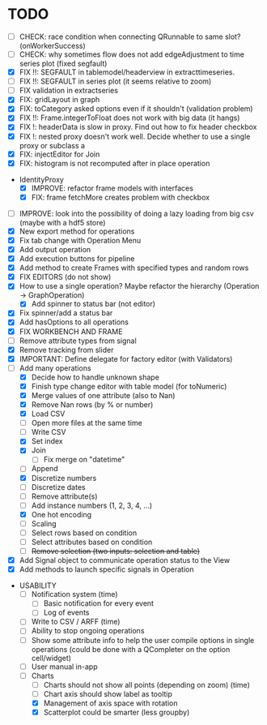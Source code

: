 # TODO
- [ ] CHECK: race condition when connecting QRunnable to same slot? (onWorkerSuccess)
- [ ] CHECK: why sometimes flow does not add edgeAdjustment to time series plot (fixed segfault)
- [x] FIX !!: SEGFAULT in tablemodel/headerview in extracttimeseries.
- [ ] FIX !!: SEGFAULT in series plot (it seems relative to zoom)
- [ ] FIX validation in extractseries
- [x] FIX: gridLayout in graph
- [x] FIX: toCategory asked options even if it shouldn't (validation problem)
- [x] FIX !!: Frame.integerToFloat does not work with big data (it hangs)
- [x] FIX !: headerData is slow in proxy. Find out how to fix header checkbox
- [x] FIX !: nested proxy doesn't work well. Decide whether to use a single proxy or subclass a
- [x] FIX: injectEditor for Join
- [x] FIX: histogram is not recomputed after in place operation
- IdentityProxy
    - [x] IMPROVE: refactor frame models with interfaces
    - [x] FIX: frame fetchMore creates problem with checkbox
- [ ] IMPROVE: look into the possibility of doing a lazy loading from big csv (maybe with a hdf5 store)
- [x] New export method for operations
- [x] Fix tab change with Operation Menu
- [x] Add output operation
- [x] Add execution buttons for pipeline
- [x] Add method to create Frames with specified types and random rows
- [x] FIX EDITORS (do not show)
- [x] How to use a single operation? Maybe refactor the hierarchy (Operation -> GraphOperation)
    - [x] Add spinner to status bar (not editor)
- [x] Fix spinner/add a status bar
- [x] Add hasOptions to all operations
- [x] FIX WORKBENCH AND FRAME
- [ ] Remove attribute types from signal
- [x] Remove tracking from slider
- [x] IMPORTANT: Define delegate for factory editor (with Validators)
- [ ] Add many operations
    - [x] Decide how to handle unknown shape
    - [x] Finish type change editor with table model (for toNumeric)
    - [x] Merge values of one attribute (also to Nan)
    - [x] Remove Nan rows (by % or number)
    - [x] Load CSV
    - [ ] Open more files at the same time
    - [ ] Write CSV
    - [x] Set index
    - [x] Join
        - [ ] Fix merge on "datetime"
    - [ ] Append
    - [x] Discretize numbers
    - [ ] Discretize dates
    - [ ] Remove attribute(s)
    - [ ] Add instance numbers (1, 2, 3, 4, ...)
    - [x] One hot encoding
    - [ ] Scaling
    - [ ] Select rows based on condition
    - [ ] Select attributes based on condition
    - [ ] ~~Remove selection (two inputs: selection and table)~~
- [x] Add Signal object to communicate operation status to the View
- [x] Add methods to launch specific signals in Operation
- USABILITY
    - [ ] Notification system (time)
        - [ ] Basic notification for every event
        - [ ] Log of events
    - [ ] Write to CSV / ARFF (time)
    - [ ] Ability to stop ongoing operations
    - [ ] Show some attribute info to help the user compile options in single operations (could
     be done with a QCompleter on the option cell/widget)
    - [ ] User manual in-app
    - [ ] Charts
        - [ ] Charts should not show all points (depending on zoom) (time)
        - [ ] Chart axis should show label as tooltip
        - [x] Management of axis space with rotation
        - [x] Scatterplot could be smarter (less groupby)
